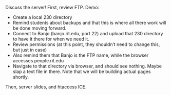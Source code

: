 Discuss the server!
First, review FTP. Demo:
   - Create a local 230 directory
   - Remind students about backups and that this is where all there work will be done moving forward.
   - Connect to Banjo (banjo.rit.edu, port 22) and upload that 230 directory to have it there for when we need it.
   - Review permissions (at this point, they shouldn’t need to change this, but just in case)
   - Also remind them that Banjo is the FTP name, while the browser accesses people.rit.edu
   - Navigate to that directory via browser, and should see nothing. Maybe slap a text file in there. Note that we will be building actual pages shortly.

Then, server slides, and htaccess ICE.
